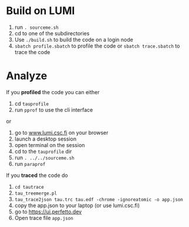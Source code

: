 # Build on LUMI

1. run `. sourceme.sh`
2. cd to one of the subdirectories
3. Use `./build.sh` to build the code on a login node
4. `sbatch profile.sbatch` to profile the code or `sbatch trace.sbatch` to trace the code

# Analyze
If you **profiled** the code you can either
1. cd `tauprofile`
2. run `pprof` to use the cli interface

or
1. go to www.lumi.csc.fi on your browser
2. launch a desktop session
3. open terminal on the session
4. cd to the `tauprofile` dir
5. run `. ../../sourceme.sh`
6. run `paraprof`

If you **traced** the code do
1. `cd tautrace`
2. `tau_treemerge.pl`
3. `tau_trace2json tau.trc tau.edf -chrome -ignoreatomic -o app.json`
4. copy the app.json to your laptop (or use lumi.csc.fi)
5. go to https://ui.perfetto.dev
6. Open trace file `app.json`
